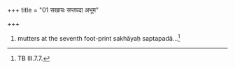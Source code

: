 +++
title = "01 सखायः सप्तपदा अभूम"

+++
1. mutters at the seventh foot-print sakhāyaḥ saptapadā...[^1]  


[^1]: TB III.7.7.  
